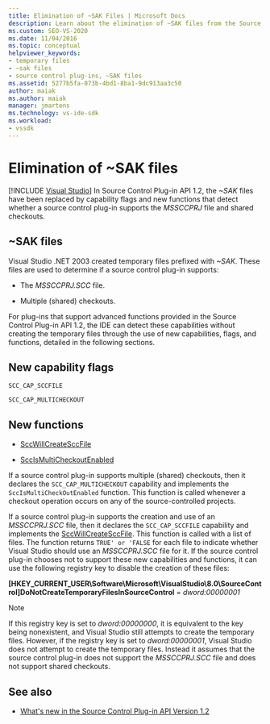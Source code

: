 ```yaml
---
title: Elimination of ~SAK Files | Microsoft Docs
description: Learn about the elimination of ~SAK files from the Source Control Plug-in API 1.2, and how they have been replaced by capability flags and new functions.
ms.custom: SEO-VS-2020
ms.date: 11/04/2016
ms.topic: conceptual
helpviewer_keywords:
- temporary files
- ~sak files
- source control plug-ins, ~SAK files
ms.assetid: 5277b5fa-073b-4bd1-8ba1-9dc913aa3c50
author: maiak
ms.author: maiak
manager: jmartens
ms.technology: vs-ide-sdk
ms.workload:
- vssdk
---
```

# Elimination of ~SAK files

 [!INCLUDE [Visual Studio](~/includes/applies-to-version/vs-windows-only.md)]
In Source Control Plug-in API 1.2, the *~SAK* files have been replaced by capability flags and new functions that detect whether a source control plug-in supports the *MSSCCPRJ* file and shared checkouts.

## ~SAK files
Visual Studio .NET 2003 created temporary files prefixed with *~SAK*. These files are used to determine if a source control plug-in supports:

- The *MSSCCPRJ.SCC* file.

- Multiple (shared) checkouts.

For plug-ins that support advanced functions provided in the Source Control Plug-in API 1.2, the IDE can detect these capabilities without creating the temporary files through the use of new capabilities, flags, and functions, detailed in the following sections.

## New capability flags
 `SCC_CAP_SCCFILE`

 `SCC_CAP_MULTICHECKOUT`

## New functions
- [SccWillCreateSccFile](../../extensibility/sccwillcreatesccfile-function.md)

- [SccIsMultiCheckoutEnabled](../../extensibility/sccismulticheckoutenabled-function.md)

 If a source control plug-in supports multiple (shared) checkouts, then it declares the `SCC_CAP_MULTICHECKOUT` capability and implements the `SccIsMultiCheckOutEnabled` function. This function is called whenever a checkout operation occurs on any of the source-controlled projects.

 If a source control plug-in supports the creation and use of an *MSSCCPRJ.SCC* file, then it declares the `SCC_CAP_SCCFILE` capability and implements the [SccWillCreateSccFile](../../extensibility/sccwillcreatesccfile-function.md). This function is called with a list of files. The function returns `TRUE' or 'FALSE` for each file to indicate whether Visual Studio should use an *MSSCCPRJ.SCC* file for it. If the source control plug-in chooses not to support these new capabilities and functions, it can use the following registry key to disable the creation of these files:

 **[HKEY_CURRENT_USER\Software\Microsoft\VisualStudio\8.0\SourceControl]DoNotCreateTemporaryFilesInSourceControl** = *dword:00000001*

> [!NOTE]
> If this registry key is set to *dword:00000000*, it is equivalent to the key being nonexistent, and Visual Studio still attempts to create the temporary files. However, if the registry key is set to *dword:00000001*, Visual Studio does not attempt to create the temporary files. Instead it assumes that the source control plug-in does not support the *MSSCCPRJ.SCC* file and does not support shared checkouts.

## See also
- [What's new in the Source Control Plug-in API Version 1.2](../../extensibility/internals/what-s-new-in-the-source-control-plug-in-api-version-1-2.md)

